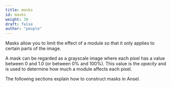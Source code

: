 ```yaml
---
title: masks
id: masks
weight: 30
draft: false
author: "people"
---
```


Masks allow you to limit the effect of a module so that it only applies to certain parts of the image.

A mask can be regarded as a grayscale image where each pixel has a value between 0 and 1.0 (or between 0% and 100%). This value is the _opacity_ and is used to determine how much a module affects each pixel.

The following sections explain how to construct masks in Ansel.
